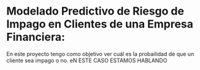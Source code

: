 # Modelado Predictivo de Riesgo de Impago en Clientes de una Empresa Financiera:
En este proyecto tengo como objetivo ver cuál es la probailidad de que un cliente sea impago o no. eN ESTE CASO ESTAMOS HABLANDO 

